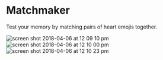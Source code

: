 # Matchmaker

Test your memory by matching pairs of heart emojis together.

![screen shot 2018-04-06 at 12 09 10 pm](https://user-images.githubusercontent.com/32348009/38431841-953ff498-3993-11e8-9993-bdb6b101f42a.png)
![screen shot 2018-04-06 at 12 10 00 pm](https://user-images.githubusercontent.com/32348009/38431843-976c9a96-3993-11e8-945a-2e70483fce26.png)
![screen shot 2018-04-06 at 12 10 23 pm](https://user-images.githubusercontent.com/32348009/38431848-9976b268-3993-11e8-8bbf-e3d7e381b97f.png)
